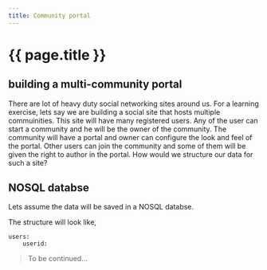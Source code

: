 ```yaml
---
title: Community portal
---
```


# {{ page.title }}

## building a multi-community portal
There are lot of heavy duty social networking sites around us. For a learning exercise,
lets say we are building a social site that hosts multiple commuinities. 
This site will have many registered users. Any of the user can start a community and 
he will be the owner of the community. The community will have a portal and 
owner can configure the look and feel of the portal. Other users can join the
community and some of them will be given the right to author in the portal.
How would we structure our data for such a site?

## NOSQL databse
Lets assume the data will be saved in a NOSQL databse.

The structure will look like,

```
users:
    userid:
```
    
> To be continued...



